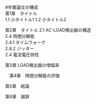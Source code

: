 #卒業論文の構成  
  第1章　タイトル  
    1.1 小タイトル1
    1.2 小タイトル2 

  第2章　タイトル
    2.1 AC-LGAD検出器の構造  
    2.4 時間分解能  
      2.4.1 タイムウォーク  
      2.4.2 ジッター  
    2.4 電流電圧特性   
 
  第3章 LGAD検出器の増幅率  　

　第4章　時間分解能の評価

  第5章　結論  

  第6章　謝辞  
 